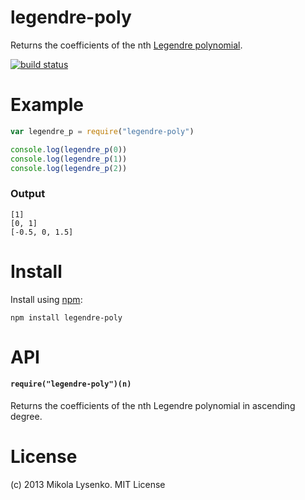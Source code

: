 legendre-poly
=============
Returns the coefficients of the nth [Legendre polynomial](http://en.wikipedia.org/wiki/Legendre_polynomials).

[![build status](https://secure.travis-ci.org/scijs/legendre-poly.png)](http://travis-ci.org/scijs/legendre-poly)

# Example

```javascript
var legendre_p = require("legendre-poly")

console.log(legendre_p(0))
console.log(legendre_p(1))
console.log(legendre_p(2))
```
### Output
```
[1]
[0, 1]
[-0.5, 0, 1.5]
```

# Install
Install using [npm](https://www.npmjs.com/):

    npm install legendre-poly

# API
#### `require("legendre-poly")(n)`
Returns the coefficients of the nth Legendre polynomial in ascending degree.

# License
(c) 2013 Mikola Lysenko. MIT License
